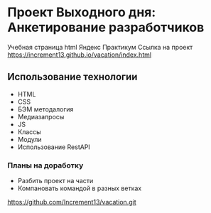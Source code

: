 # Проект Выходного дня: Анкетирование разработчиков

Учебная страница html Яндекс Практикум
Ссылка на проект https://increment13.github.io/vacation/index.html
## Использование технологии

* HTML
* CSS
* БЭМ методалогия
* Медиазапросы
* JS
* Классы 
* Модули
* Использование RestAPI 

### Планы на доработку
* Разбить проект на части 
* Компановать командой в разных ветках  


https://github.com/Increment13/vacation.git
